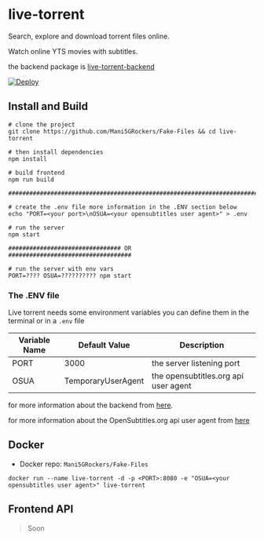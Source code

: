 # live-torrent

Search, explore and download torrent files online.

Watch online YTS movies with subtitles.

the backend package is [live-torrent-backend](https://github.com/Mani5GRockers/live-torrent-backend)

[![Deploy](https://www.herokucdn.com/deploy/button.svg)](https://heroku.com/deploy?template=https://github.com/Mani5GRockers/Fake-Files)

## Install and Build

```
# clone the project
git clone https://github.com/Mani5GRockers/Fake-Files && cd live-torrent

# then install dependencies
npm install

# build frontend
npm run build

#######################################################################

# create the .env file more information in the .ENV section below
echo "PORT=<your port>\nOSUA=<your opensubtitles user agent>" > .env

# run the server
npm start

################################ OR ###################################

# run the server with env vars
PORT=???? OSUA=?????????? npm start

```

### The .ENV file

Live torrent needs some environment variables you can define them in the terminal or in a `.env` file

| Variable Name | Default Value      | Description                          |
| ------------- | ------------------ | ------------------------------------ |
| PORT          | 3000               | the server listening port            |
| OSUA          | TemporaryUserAgent | the opensubtitles.org api user agent |

for more information about the backend from [here](https://github.com/Davenchy/live-torrent-backend/wiki/How-to-use#environment-variables).

for more information about the OpenSubtitles.org api user agent from [here](https://trac.opensubtitles.org/projects/opensubtitles/wiki/DevReadFirst)

## Docker

- Docker repo: `Mani5GRockers/Fake-Files`

`docker run --name live-torrent -d -p <PORT>:8080 -e "OSUA=<your opensubtitles user agent>" live-torrent`

## Frontend API

> Soon
